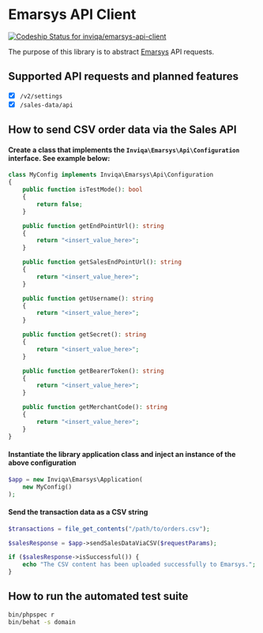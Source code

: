 # Emarsys API Client

[ ![Codeship Status for inviqa/emarsys-api-client](https://app.codeship.com/projects/d2f3dfd0-7232-0136-406f-7ede2a2ff8c2/status?branch=master)](https://app.codeship.com/projects/299368)

The purpose of this library is to abstract [Emarsys](https://www.emarsys.com/en/) API requests.

## Supported API requests and planned features
- [x] `/v2/settings`
- [x] `/sales-data/api`

## How to send CSV order data via the Sales API

#### Create a class that implements the `Inviqa\Emarsys\Api\Configuration` interface. See example below:
```php
class MyConfig implements Inviqa\Emarsys\Api\Configuration
{
    public function isTestMode(): bool
    {
        return false;
    }

    public function getEndPointUrl(): string
    {
        return "<insert_value_here>";
    }

    public function getSalesEndPointUrl(): string
    {
        return "<insert_value_here>";
    }

    public function getUsername(): string
    {
        return "<insert_value_here>";
    }

    public function getSecret(): string
    {
        return "<insert_value_here>";
    }

    public function getBearerToken(): string
    {
        return "<insert_value_here>";
    }

    public function getMerchantCode(): string
    {
        return "<insert_value_here>";
    }
}
````

#### Instantiate the library application class and inject an instance of the above configuration
```php
$app = new Inviqa\Emarsys\Application(
    new MyConfig()
);
```

#### Send the transaction data as a CSV string
```php
$transactions = file_get_contents("/path/to/orders.csv");

$salesResponse = $app->sendSalesDataViaCSV($requestParams);

if ($salesResponse->isSuccessful()) {
    echo "The CSV content has been uploaded successfully to Emarsys.";
}
```

## How to run the automated test suite
```bash
bin/phpspec r
bin/behat -s domain
```
